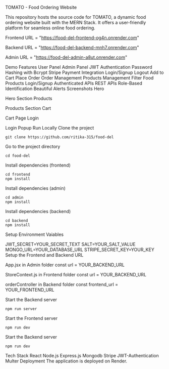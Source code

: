TOMATO - Food Ordering Website

This repository hosts the source code for TOMATO, a dynamic food ordering website built with the MERN Stack. It offers a user-friendly platform for seamless online food ordering.

Frontend URL = "https://food-del-frontend-og4n.onrender.com"

Backend URL = "https://food-del-backend-mnh7.onrender.com"

Admin URL = "https://food-del-admin-a8ut.onrender.com"


Demo
Features
User Panel
Admin Panel
JWT Authentication
Password Hashing with Bcrypt
Stripe Payment Integration
Login/Signup
Logout
Add to Cart
Place Order
Order Management
Products Management
Filter Food Products
Login/Signup
Authenticated APIs
REST APIs
Role-Based Identification
Beautiful Alerts
Screenshots
Hero

Hero Section
Products

Products Section
Cart

Cart Page
Login

Login Popup
Run Locally
Clone the project

    git clone https://github.com/ritika-315/food-del
Go to the project directory

    cd food-del
Install dependencies (frontend)

    cd frontend
    npm install
Install dependencies (admin)

    cd admin
    npm install
Install dependencies (backend)

    cd backend
    npm install
Setup Environment Vaiables

  JWT_SECRET=YOUR_SECRET_TEXT
  SALT=YOUR_SALT_VALUE
  MONGO_URL=YOUR_DATABASE_URL
  STRIPE_SECRET_KEY=YOUR_KEY
Setup the Frontend and Backend URL

App.jsx in Admin folder const url = YOUR_BACKEND_URL

StoreContext.js in Frontend folder const url = YOUR_BACKEND_URL

orderController in Backend folder const frontend_url = YOUR_FRONTEND_URL

Start the Backend server

    npm run server
Start the Frontend server

    npm run dev
Start the Backend server

    npm run dev
Tech Stack
React
Node.js
Express.js
Mongodb
Stripe
JWT-Authentication
Multer
Deployment
The application is deployed on Render.

